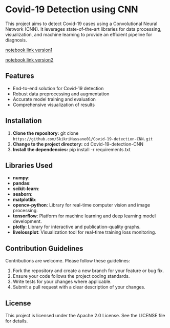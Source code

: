 # Covid-19 Detection using CNN

This project aims to detect Covid-19 cases using a Convolutional Neural Network (CNN). It leverages state-of-the-art libraries for data processing, visualization, and machine learning to provide an efficient pipeline for diagnosis.

<a href="https://www.kaggle.com/code/hassaneskikri/covid-19-disease-detection">notebook link version1</a>

<a href="https://www.kaggle.com/code/hassaneskikri/covid19-detection">notebook link version2</a>
## Features 
- End-to-end solution for Covid-19 detection
- Robust data preprocessing and augmentation
- Accurate model training and evaluation
- Comprehensive visualization of results

## Installation
1. **Clone the repository:**
   git clone `https://github.com/SkikriHassane01/Covid-19-detection-CNN.git`
2. **Change to the project directory:**
   cd Covid-19-detection-CNN
3. **Install the dependencies:**
   pip install -r requirements.txt

## Libraries Used
- **numpy**: 
- **pandas**:
- **scikit-learn**: 
- **seaborn**: 
- **matplotlib**: 
- **opencv-python**: Library for real-time computer vision and image processing.
- **tensorflow**: Platform for machine learning and deep learning model development.
- **plotly**: Library for interactive and publication-quality graphs.
- **livelossplot**: Visualization tool for real-time training loss monitoring.

## Contribution Guidelines
Contributions are welcome. Please follow these guidelines:
1. Fork the repository and create a new branch for your feature or bug fix.
2. Ensure your code follows the project coding standards.
3. Write tests for your changes where applicable.
4. Submit a pull request with a clear description of your changes.

## License
This project is licensed under the Apache 2.0 License. See the LICENSE file for details.
